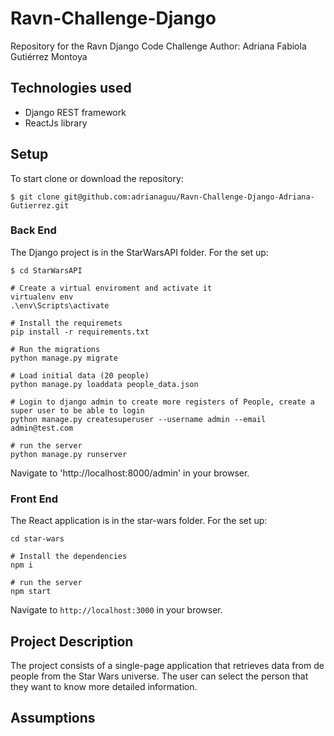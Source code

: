 # Ravn-Challenge-Django
Repository for the Ravn Django Code Challenge
Author: Adriana Fabiola Gutiérrez Montoya

## Technologies used
- Django REST framework
- ReactJs library

## Setup

To start clone or download the repository:
```
$ git clone git@github.com:adrianaguu/Ravn-Challenge-Django-Adriana-Gutierrez.git

```
### Back End

The Django project is in the StarWarsAPI folder. For the set up:

```
$ cd StarWarsAPI

# Create a virtual enviroment and activate it
virtualenv env
.\env\Scripts\activate

# Install the requiremets
pip install -r requirements.txt

# Run the migrations
python manage.py migrate

# Load initial data (20 people)
python manage.py loaddata people_data.json

# Login to django admin to create more registers of People, create a super user to be able to login
python manage.py createsuperuser --username admin --email admin@test.com

# run the server
python manage.py runserver

```
Navigate to 'http://localhost:8000/admin' in your browser.

### Front End

The React application is in the star-wars folder. For the set up:

```
cd star-wars

# Install the dependencies
npm i

# run the server
npm start

```
Navigate to `http://localhost:3000` in your browser.

## Project Description

The project consists of a single-page application that retrieves data from de people from the Star Wars universe. The user can select the person that they want to know more detailed information.

## Assumptions 